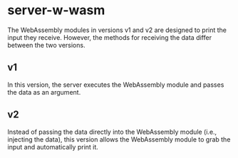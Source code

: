 # server-w-wasm
The WebAssembly modules in versions v1 and v2 are designed to print the input they receive. However, the methods for receiving the data differ between the two versions.

## v1 
In this version, the server executes the WebAssembly module and passes the data as an argument.

## v2 
Instead of passing the data directly into the WebAssembly module (i.e., injecting the data), this version allows the WebAssembly module to grab the input and automatically print it.